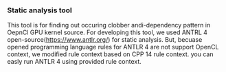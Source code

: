### Static analysis tool 
This tool is for finding out occuring clobber andi-dependency pattern in OepnCl GPU kernel source. For developing this tool, we used ANTRL 4 open-source(https://www.antlr.org/) for static analysis. But, becuase opened programming language rules for ANTLR 4 are not support OpenCL context, we modified rule context based on CPP 14 rule context. you can easly run ANTLR 4 using provided rule context.
